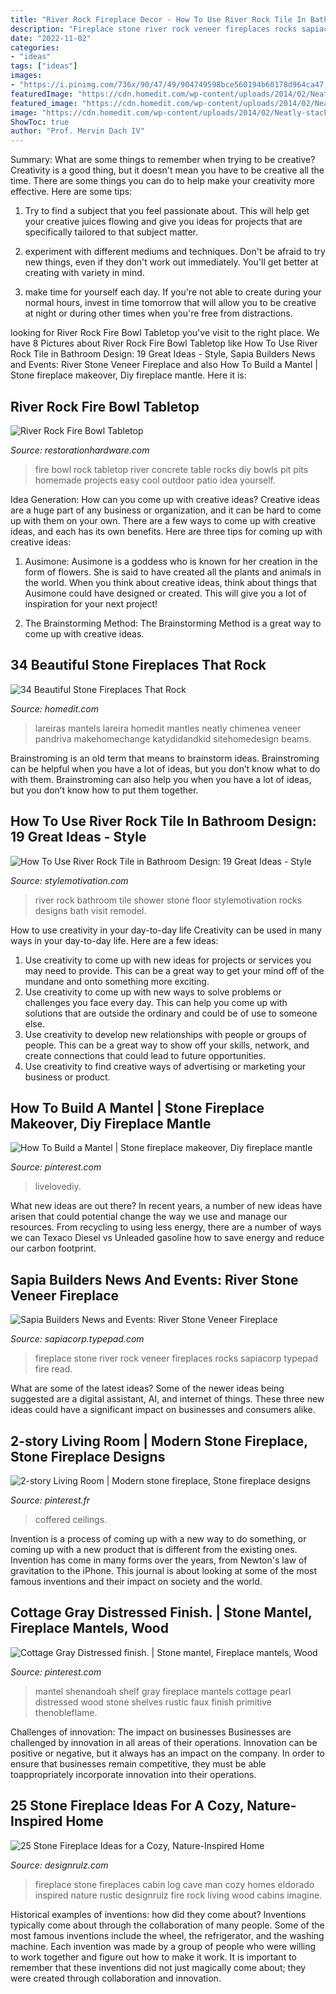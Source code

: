 ```yaml
---
title: "River Rock Fireplace Decor - How To Use River Rock Tile In Bathroom Design: 19 Great Ideas"
description: "Fireplace stone river rock veneer fireplaces rocks sapiacorp typepad fire read"
date: "2022-11-02"
categories:
- "ideas"
tags: ["ideas"]
images:
- "https://i.pinimg.com/736x/90/47/49/904749598bce560194b60178d964ca47.jpg"
featuredImage: "https://cdn.homedit.com/wp-content/uploads/2014/02/Neatly-stacked-stones-fireplace.jpg"
featured_image: "https://cdn.homedit.com/wp-content/uploads/2014/02/Neatly-stacked-stones-fireplace.jpg"
image: "https://cdn.homedit.com/wp-content/uploads/2014/02/Neatly-stacked-stones-fireplace.jpg"
ShowToc: true
author: "Prof. Mervin Dach IV"
---
```



Summary: What are some things to remember when trying to be creative?
Creativity is a good thing, but it doesn't mean you have to be creative all the time. There are some things you can do to help make your creativity more effective. Here are some tips:
1. Try to find a subject that you feel passionate about. This will help get your creative juices flowing and give you ideas for projects that are specifically tailored to that subject matter.

2. experiment with different mediums and techniques. Don't be afraid to try new things, even if they don't work out immediately. You'll get better at creating with variety in mind.

3. make time for yourself each day. If you're not able to create during your normal hours, invest in time tomorrow that will allow you to be creative at night or during other times when you're free from distractions.

	

		
looking for River Rock Fire Bowl Tabletop you've visit to the right place. We have 8 Pictures about River Rock Fire Bowl Tabletop like How To Use River Rock Tile in Bathroom Design: 19 Great Ideas - Style, Sapia Builders News and Events: River Stone Veneer Fireplace and also How To Build a Mantel | Stone fireplace makeover, Diy fireplace mantle. Here it is:
		
    
## River Rock Fire Bowl Tabletop

<img loading=lazy src="http://media.restorationhardware.com/is/image/rhis/prod1674052?$l-pd1$" onerror="this.onerror=null;this.src='https://tse4.mm.bing.net/th?id=OIP.23Ru2OTZ8KURp4WQPdLKhQHaHO&amp;pid=15.1';" alt="River Rock Fire Bowl Tabletop">

_Source: restorationhardware.com_

>fire bowl rock tabletop river concrete table rocks diy bowls pit pits homemade projects easy cool outdoor patio idea yourself. 

	

Idea Generation: How can you come up with creative ideas?
Creative ideas are a huge part of any business or organization, and it can be hard to come up with them on your own. There are a few ways to come up with creative ideas, and each has its own benefits. Here are three tips for coming up with creative ideas:
1. Ausimone: Ausimone is a goddess who is known for her creation in the form of flowers. She is said to have created all the plants and animals in the world. When you think about creative ideas, think about things that Ausimone could have designed or created. This will give you a lot of inspiration for your next project!

2. The Brainstorming Method: The Brainstorming Method is a great way to come up with creative ideas.

    
## 34 Beautiful Stone Fireplaces That Rock

<img loading=lazy src="https://cdn.homedit.com/wp-content/uploads/2014/02/Neatly-stacked-stones-fireplace.jpg" onerror="this.onerror=null;this.src='https://tse1.mm.bing.net/th?id=OIP.8nU-mzym-UoIA6nAsm5ceQHaJ4&amp;pid=15.1';" alt="34 Beautiful Stone Fireplaces That Rock">

_Source: homedit.com_

>lareiras mantels lareira homedit mantles neatly chimenea veneer pandriva makehomechange katydidandkid sitehomedesign beams. 

	

Brainstroming is an old term that means to brainstorm ideas. Brainstroming can be helpful when you have a lot of ideas, but you don’t know what to do with them. Brainstroming can also help you when you have a lot of ideas, but you don’t know how to put them together.

    
## How To Use River Rock Tile In Bathroom Design: 19 Great Ideas - Style

<img loading=lazy src="http://www.stylemotivation.com/wp-content/uploads/2015/12/1012.jpg" onerror="this.onerror=null;this.src='https://tse2.mm.bing.net/th?id=OIP.a_l3VlFoLhTciOeJExR-owAAAA&amp;pid=15.1';" alt="How To Use River Rock Tile in Bathroom Design: 19 Great Ideas - Style">

_Source: stylemotivation.com_

>river rock bathroom tile shower stone floor stylemotivation rocks designs bath visit remodel. 

	

How to use creativity in your day-to-day life
Creativity can be used in many ways in your day-to-day life. Here are a few ideas: 
1. Use creativity to come up with new ideas for projects or services you may need to provide. This can be a great way to get your mind off of the mundane and onto something more exciting. 
2. Use creativity to come up with new ways to solve problems or challenges you face every day. This can help you come up with solutions that are outside the ordinary and could be of use to someone else. 
3. Use creativity to develop new relationships with people or groups of people. This can be a great way to show off your skills, network, and create connections that could lead to future opportunities. 
4. Use creativity to find creative ways of advertising or marketing your business or product.

    
## How To Build A Mantel | Stone Fireplace Makeover, Diy Fireplace Mantle

<img loading=lazy src="https://i.pinimg.com/736x/5b/03/d3/5b03d3aa82ca5818a34f31a534435741--how-to-build-wood-working.jpg" onerror="this.onerror=null;this.src='https://tse4.mm.bing.net/th?id=OIP.cJFOITuUgDxGVndb8rxKRwHaJ3&amp;pid=15.1';" alt="How To Build a Mantel | Stone fireplace makeover, Diy fireplace mantle">

_Source: pinterest.com_

>livelovediy. 

	

What new ideas are out there?
In recent years, a number of new ideas have arisen that could potential change the way we use and manage our resources. From recycling to using less energy, there are a number of ways we can Texaco Diesel vs Unleaded gasoline how to save energy and reduce our carbon footprint.

    
## Sapia Builders News And Events: River Stone Veneer Fireplace

<img loading=lazy src="http://sapiacorp.typepad.com/.a/6a01156e712bec970c0133f49c6b4a970b-600wi" onerror="this.onerror=null;this.src='https://tse4.mm.bing.net/th?id=OIP.MrGejgHnb6iw3QKV7v69XQHaJ6&amp;pid=15.1';" alt="Sapia Builders News and Events: River Stone Veneer Fireplace">

_Source: sapiacorp.typepad.com_

>fireplace stone river rock veneer fireplaces rocks sapiacorp typepad fire read. 

	

What are some of the latest ideas?
Some of the newer ideas being suggested are a digital assistant, AI, and internet of things. These three new ideas could have a significant impact on businesses and consumers alike.

    
## 2-story Living Room | Modern Stone Fireplace, Stone Fireplace Designs

<img loading=lazy src="https://i.pinimg.com/736x/90/47/49/904749598bce560194b60178d964ca47.jpg" onerror="this.onerror=null;this.src='https://tse2.mm.bing.net/th?id=OIP.oIHf-QyolzihWf_sYnP-bQHaJ3&amp;pid=15.1';" alt="2-story Living Room | Modern stone fireplace, Stone fireplace designs">

_Source: pinterest.fr_

>coffered ceilings. 

	

Invention is a process of coming up with a new way to do something, or coming up with a new product that is different from the existing ones. Invention has come in many forms over the years, from Newton's law of gravitation to the iPhone. This journal is about looking at some of the most famous inventions and their impact on society and the world.

    
## Cottage Gray Distressed Finish. | Stone Mantel, Fireplace Mantels, Wood

<img loading=lazy src="https://i.pinimg.com/736x/8d/81/44/8d81445e2544000a59fdf3e33d71c844.jpg" onerror="this.onerror=null;this.src='https://tse3.mm.bing.net/th?id=OIP.kKFH5Mu2i1Ix3_FFUwdRkAHaHY&amp;pid=15.1';" alt="Cottage Gray Distressed finish. | Stone mantel, Fireplace mantels, Wood">

_Source: pinterest.com_

>mantel shenandoah shelf gray fireplace mantels cottage pearl distressed wood stone shelves rustic faux finish primitive thenobleflame. 

	

Challenges of innovation: The impact on businesses
Businesses are challenged by innovation in all areas of their operations. Innovation can be positive or negative, but it always has an impact on the company. In order to ensure that businesses remain competitive, they must be able toappropriately incorporate innovation into their operations.

    
## 25 Stone Fireplace Ideas For A Cozy, Nature-Inspired Home

<img loading=lazy src="http://cdn.designrulz.com/wp-content/uploads/2012/11/designrulz-fireplaces-20.jpg" onerror="this.onerror=null;this.src='https://tse3.mm.bing.net/th?id=OIP.p05AlHSubc6Fgrbu0bd72gHaLr&amp;pid=15.1';" alt="25 Stone Fireplace Ideas for a Cozy, Nature-Inspired Home">

_Source: designrulz.com_

>fireplace stone fireplaces cabin log cave man cozy homes eldorado inspired nature rustic designrulz fire rock living wood cabins imagine. 

	

Historical examples of inventions: how did they come about?
Inventions typically come about through the collaboration of many people. Some of the most famous inventions include the wheel, the refrigerator, and the washing machine. Each invention was made by a group of people who were willing to work together and figure out how to make it work. It is important to remember that these inventions did not just magically come about; they were created through collaboration and innovation.

